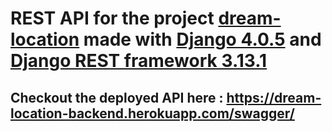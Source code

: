 # REST API for the project [dream-location](https://github.com/coast-guide/dream-location-frontend) made with [Django 4.0.5](https://www.djangoproject.com/) and [Django REST framework 3.13.1](https://www.django-rest-framework.org/)
## Checkout the deployed API here : https://dream-location-backend.herokuapp.com/swagger/
